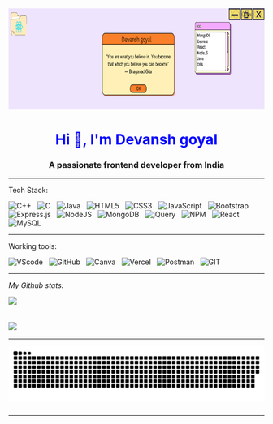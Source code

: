 <img src="./devansh%20goyal%20(2).png" width = "100%" height = "200px">

<h1 align="center" style="color:blue">Hi 👋, I'm Devansh goyal </h1>

<h3 align="center">A passionate frontend developer from India</h3>

<hr>



Tech Stack: 

![C++](https://img.shields.io/badge/c++-%2300599C.svg?style=for-the-badge&logo=c%2B%2B&logoColor=white) &nbsp; ![C](https://img.shields.io/badge/c-%2300599C.svg?style=for-the-badge&logo=c&logoColor=white) &nbsp; ![Java](https://img.shields.io/badge/java-%23ED8B00.svg?style=for-the-badge&logo=java&logoColor=white) &nbsp; ![HTML5](https://img.shields.io/badge/html5-%23E34F26.svg?style=for-the-badge&logo=html5&logoColor=white) &nbsp; ![CSS3](https://img.shields.io/badge/css3-%231572B6.svg?style=for-the-badge&logo=css3&logoColor=white) &nbsp; ![JavaScript](https://img.shields.io/badge/javascript-%23323330.svg?style=for-the-badge&logo=javascript&logoColor=%23F7DF1E) &nbsp; ![Bootstrap](https://img.shields.io/badge/bootstrap-%23563D7C.svg?style=for-the-badge&logo=bootstrap&logoColor=white) &nbsp; ![Express.js](https://img.shields.io/badge/express.js-%23404d59.svg?style=for-the-badge&logo=express&logoColor=%2361DAFB) &nbsp; ![NodeJS](https://img.shields.io/badge/node.js-6DA55F?style=for-the-badge&logo=node.js&logoColor=white) &nbsp; ![MongoDB](https://img.shields.io/badge/MongoDB-%234ea94b.svg?style=for-the-badge&logo=mongodb&logoColor=white) &nbsp; ![jQuery](https://img.shields.io/badge/jquery-%230769AD.svg?style=for-the-badge&logo=jquery&logoColor=white) &nbsp; ![NPM](https://img.shields.io/badge/NPM-%23000000.svg?style=for-the-badge&logo=npm&logoColor=white) &nbsp; ![React](https://img.shields.io/badge/react-%2320232a.svg?style=for-the-badge&logo=react&logoColor=%2361DAFB) &nbsp; ![MySQL](https://img.shields.io/badge/mysql-%2300f.svg?style=for-the-badge&logo=mysql&logoColor=white)

<hr>

Working tools: 



![VScode](https://img.shields.io/badge/vscode-%2300599C.svg?style=for-the-badge&logo=VS&logoColor=white) &nbsp; ![GitHub](https://img.shields.io/badge/GitHub-%23121011.svg?style=for-the-badge&logo=github&logoColor=white) &nbsp; ![Canva](https://img.shields.io/badge/Canva-%2300C4CC.svg?style=for-the-badge&logo=Canva&logoColor=white) &nbsp; ![Vercel](https://img.shields.io/badge/vercel-%23000000.svg?style=for-the-badge&logo=vercel&logoColor=white) &nbsp; ![Postman](https://img.shields.io/badge/Postman-FF6C37?style=for-the-badge&logo=postman&logoColor=white) &nbsp; ![GIT](https://img.shields.io/badge/Git-fc6d26?style=for-the-badge&logo=git&logoColor=white)
<hr>

<i>My Github stats: </i>

![](https://github-readme-stats.vercel.app/api?username=wtfdevansh&theme=radical&hide_border=false&include_all_commits=false&count_private=true)<br/>
<br />

![](https://github-readme-streak-stats.herokuapp.com/?user=wtfdevansh&theme=radical&hide_border=false)<br/>

<hr>

<img src="https://raw.githubusercontent.com/wtfdevansh/wtfdevansh/output/snake.svg" alt="Snake animation" />

###

<hr>



